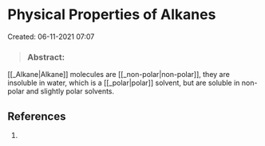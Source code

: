 # Physical Properties of Alkanes
Created: 06-11-2021 07:07

> ### **Abstract:**

[[_Alkane|Alkane]] molecules are [[_non-polar|non-polar]], they are insoluble in water, which is a [[_polar|polar]] solvent, but are soluble in non-polar and slightly polar solvents.

## References
1. 